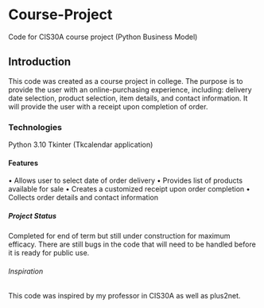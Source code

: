 # Course-Project
Code for CIS30A course project (Python Business Model)
## Introduction
This code was created as a course project in college. The purpose is to provide the user with an online-purchasing experience, including: delivery date selection, product selection, item details, and contact information. It will provide the user with a receipt upon completion of order.
### Technologies
Python 3.10
Tkinter (Tkcalendar application)
#### Features
•	Allows user to select date of order delivery
•	Provides list of products available for sale
•	Creates a customized receipt upon order completion
•	Collects order details and contact information
##### Project Status
Completed for end of term but still under construction for maximum efficacy. There are still bugs in the code that will need to be handled before it is ready for public use.
###### Inspiration
This code was inspired by my professor in CIS30A as well as plus2net.

